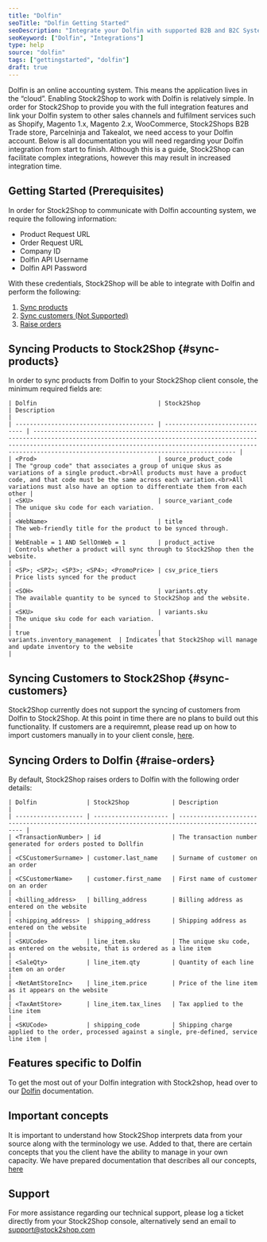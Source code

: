 ```yaml
---
title: "Dolfin"
seoTitle: "Dolfin Getting Started"
seoDescription: "Integrate your Dolfin with supported B2B and B2C Systems through Stock2Shop"
seoKeyword: ["Dolfin", "Integrations"]
type: help
source: "dolfin"
tags: ["gettingstarted", "dolfin"]
draft: true
---
```


Dolfin is an online accounting system. 
This means the application lives in the “cloud”. Enabling Stock2Shop to work with 
Dolfin is relatively simple. In order for Stock2Shop to 
provide you with the full integration features and link your Dolfin system 
to other sales channels and fulfilment services such as 
Shopify, Magento 1.x, Magento 2.x, WooCommerce, Stock2Shops B2B Trade store, 
Parcelninja and Takealot, we need access to your Dolfin account.
Below is all documentation you will need regarding your Dolfin integration from start to finish.
Although this is a guide, Stock2Shop can facilitate complex integrations, however this may result in increased integration time.

## Getting Started (Prerequisites)
In order for Stock2Shop to communicate with Dolfin accounting system, 
we require the following information:

- Product Request URL
- Order Request URL
- Company ID
- Dolfin API Username
- Dolfin API Password

With these credentials, Stock2Shop will be able to integrate with 
Dolfin and perform the following:

1. [Sync products](#sync-products) 
2. [Sync customers (Not Supported)](#sync-customers) 
3. [Raise orders](#raise-orders) 

## Syncing Products to Stock2Shop {#sync-products}
In order to sync products from Dolfin to your Stock2Shop client console, 
the minimum required fields are:

```
| Dolfin                                  | Stock2Shop                     | Description                                                                                                                                                                                                                                                                 |
| --------------------------------------- | ------------------------------ | --------------------------------------------------------------------------------------------------------------------------------------------------------------------------------------------------------------------------------------------------------------------------- |
| <Prod>                                  | source_product_code            | The "group code" that associates a group of unique skus as variations of a single product.<br>All products must have a product code, and that code must be the same across each variation.<br>All variations must also have an option to differentiate them from each other |
| <SKU>                                   | source_variant_code            | The unique sku code for each variation.                                                                                                                                                                                                                                     |
| <WebName>                               | title                          | The web-friendly title for the product to be synced through.                                                                                                                                                                                                                |
| WebEnable = 1 AND SellOnWeb = 1         | product_active                 | Controls whether a product will sync through to Stock2Shop then the website.                                                                                                                                                                                                |
| <SP>; <SP2>; <SP3>; <SP4>; <PromoPrice> | csv_price_tiers                | Price lists synced for the product                                                                                                                                                                                                                                          |
| <SOH>                                   | variants.qty                   | The available quantity to be synced to Stock2Shop and the website.                                                                                                                                                                                                          |
| <SKU>                                   | variants.sku                   | The unique sku code for each variation.                                                                                                                                                                                                                                     |
| true                                    | variants.inventory_management  | Indicates that Stock2Shop will manage and update inventory to the website                                                                                                                                                                                                   |

 ```

## Syncing Customers to Stock2Shop  {#sync-customers}
Stock2Shop currently does not support the syncing of customers from Dolfin to Stock2Shop.
At this point in time there are no plans to build out this functionality. If customers are a requiremnt,
please read up on how to import customers manually in to your client consle, [here](/help/how-it-works-customer-import "Manually import customers into Stock2Shop").
 
## Syncing Orders to Dolfin {#raise-orders}
By default, Stock2Shop raises orders to Dolfin with the following order details:

```
| Dolfin              | Stock2Shop            | Description                                                                                      |
| ------------------- | --------------------- | ------------------------------------------------------------------------------------------------ |
| <TransactionNumber> | id                    | The transaction number generated for orders posted to Dollfin                                    |
| <CSCustomerSurname> | customer.last_name    | Surname of customer on an order                                                                  |
| <CSCustomerName>    | customer.first_name   | First name of customer on an order                                                               |
| <billing_address>   | billing_address       | Billing address as entered on the website                                                        |
| <shipping_address>  | shipping_address      | Shipping address as entered on the website                                                       |
| <SKUCode>           | line_item.sku         | The unique sku code, as entered on the website, that is ordered as a line item                   |
| <SaleQty>           | line_item.qty         | Quantity of each line item on an order                                                           |
| <NetAmtStoreInc>    | line_item.price       | Price of the line item as it appears on the website                                              |
| <TaxAmtStore>       | line_item.tax_lines   | Tax applied to the line item                                                                     |
| <SKUCode>           | shipping_code         | Shipping charge applied to the order, processed against a single, pre-defined, service line item |
 ```

## Features specific to Dolfin
To get the most out of your Dolfin integration with Stock2shop, 
head over to our [Dolfin](/help/features-dolfin "Dolfin features") documentation.


## Important concepts 
It is important to understand how Stock2Shop interprets data from your source 
along with the terminology we use. Added to that, there are certain concepts that you 
the client have the ability to manage in your own capacity. We have prepared 
documentation that describes all our concepts, [here](/help/how-it-works "How it works")

## Support
For more assistance regarding our technical support, please log a ticket
directly from your Stock2Shop console, alternatively send an email to support@stock2shop.com
